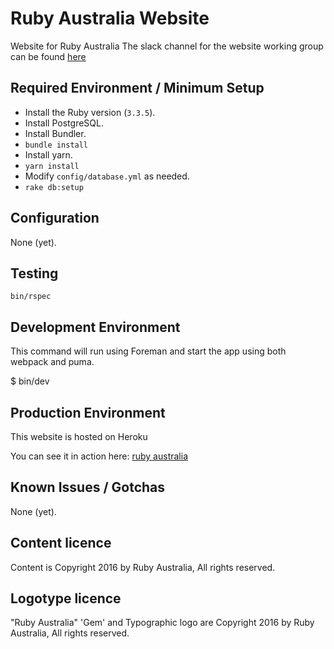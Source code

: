 # Ruby Australia Website

Website for Ruby Australia
The slack channel for the website working group can be found
[here](https://rubyau.slack.com/messages/ruby-au-website/)

## Required Environment / Minimum Setup

- Install the Ruby version (`3.3.5`).
- Install PostgreSQL.
- Install Bundler.
- `bundle install`
- Install yarn.
- `yarn install`
- Modify `config/database.yml` as needed.
- `rake db:setup`

## Configuration

None (yet).

## Testing

`bin/rspec`

## Development Environment

This command will run using Foreman and start the app using both webpack and puma.

$ bin/dev

## Production Environment

This website is hosted on Heroku

You can see it in action here:
[ruby australia](https://ruby.org.au)

## Known Issues / Gotchas

None (yet).

## Content licence

Content is Copyright 2016 by Ruby Australia, All rights reserved.

## Logotype licence

"Ruby Australia" 'Gem' and Typographic logo are Copyright 2016 by Ruby Australia,
All rights reserved.
